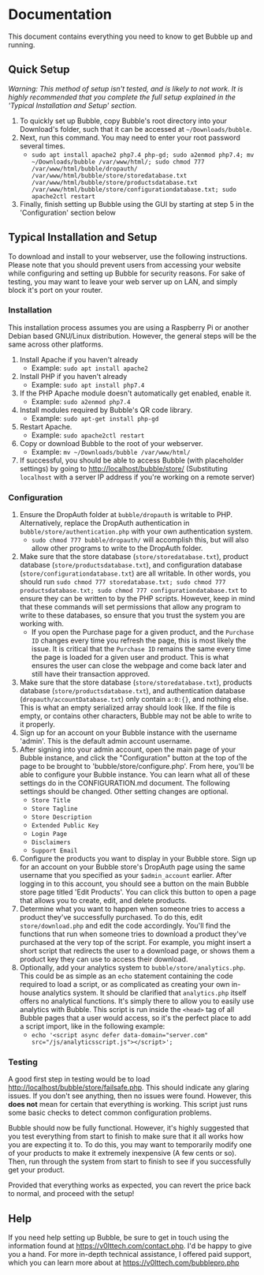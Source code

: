 # Documentation

This document contains everything you need to know to get Bubble up and running.

## Quick Setup

*Warning: This method of setup isn't tested, and is likely to not work. It is highly recommended that you complete the full setup explained in the 'Typical Installation and Setup' section.*

1. To quickly set up Bubble, copy Bubble's root directory into your Download's folder, such that it can be accessed at `~/Downloads/bubble`.
2. Next, run this command. You may need to enter your root password several times.
    - `sudo apt install apache2 php7.4 php-gd; sudo a2enmod php7.4; mv ~/Downloads/bubble /var/www/html/; sudo chmod 777 /var/www/html/bubble/dropauth/ /var/www/html/bubble/store/storedatabase.txt /var/www/html/bubble/store/productsdatabase.txt /var/www/html/bubble/store/configurationdatabase.txt; sudo apache2ctl restart`
3. Finally, finish setting up Bubble using the GUI by starting at step 5 in the 'Configuration' section below

## Typical Installation and Setup

To download and install to your webserver, use the following instructions. Please note that you should prevent users from accessing your website while configuring and setting up Bubble for security reasons. For sake of testing, you may want to leave your web server up on LAN, and simply block it's port on your router.

### Installation

This installation process assumes you are using a Raspberry Pi or another Debian based GNU/Linux distribution. However, the general steps will be the same across other platforms.

1. Install Apache if you haven't already
    - Example: `sudo apt install apache2`
2. Install PHP if you haven't already
    - Example: `sudo apt install php7.4`
3. If the PHP Apache module doesn't automatically get enabled, enable it.
    - Example: `sudo a2enmod php7.4`
4. Install modules required by Bubble's QR code library.
    - Example: `sudo apt-get install php-gd`
5. Restart Apache.
    - Example: `sudo apache2ctl restart`
6. Copy or download Bubble to the root of your webserver.
    - Example: `mv ~/Downloads/bubble /var/www/html/`
7. If successful, you should be able to access Bubble (with placeholder settings) by going to <http://localhost/bubble/store/> (Substituting `localhost` with a server IP address if you're working on a remote server)

### Configuration

1. Ensure the DropAuth folder at `bubble/dropauth` is writable to PHP. Alternatively, replace the DropAuth authentication in `bubble/store/authentication.php` with your own authentication system.
    - `sudo chmod 777 bubble/dropauth/` will accomplish this, but will also allow other programs to write to the DropAuth folder.
2. Make sure that the store database (`store/storedatabase.txt`), product database (`store/productsdatabase.txt`), and configuration database (`store/configurationdatabase.txt`) are all writable. In other words, you should run `sudo chmod 777 storedatabase.txt; sudo chmod 777 productsdatabase.txt; sudo chmod 777 configurationdatabase.txt` to ensure they can be written to by the PHP scripts. However, keep in mind that these commands will set permissions that allow any program to write to these databases, so ensure that you trust the system you are working with.
    - If you open the Purchase page for a given product, and the `Purchase ID` changes every time you refresh the page, this is most likely the issue. It is critical that the `Purchase ID` remains the same every time the page is loaded for a given user and product. This is what ensures the user can close the webpage and come back later and still have their transaction approved.
3. Make sure that the store database (`store/storedatabase.txt`), products database (`store/productsdatabase.txt`), and authentication database (`dropauth/accountDatabase.txt`) only contain `a:0:{}`, and nothing else. This is what an empty serialized array should look like. If the file is empty, or contains other characters, Bubble may not be able to write to it properly.
4. Sign up for an account on your Bubble instance with the username 'admin'. This is the default admin account username.
5. After signing into your admin account, open the main page of your Bubble instance, and click the "Configuration" button at the top of the page to be brought to 'bubble/store/configure.php'. From here, you'll be able to configure your Bubble instance. You can learn what all of these settings do in the CONFIGURATION.md document. The following settings should be changed. Other setting changes are optional.
    - `Store Title`
    - `Store Tagline`
    - `Store Description`
    - `Extended Public Key`
    - `Login Page`
    - `Disclaimers`
    - `Support Email`
6. Configure the products you want to display in your Bubble store. Sign up for an account on your Bubble store's DropAuth page using the same username that you specified as your `$admin_account` earlier. After logging in to this account, you should see a button on the main Bubble store page titled 'Edit Products'. You can click this button to open a page that allows you to create, edit, and delete products.
7. Determine what you want to happen when someone tries to access a product they've successfully purchased. To do this, edit `store/download.php` and edit the code accordingly. You'll find the functions that run when someone tries to download a product they've purchased at the very top of the script. For example, you might insert a short script that redirects the user to a download page, or shows them a product key they can use to access their download.
8. Optionally, add your analytics system to `bubble/store/analytics.php`. This could be as simple as an `echo` statement containing the code required to load a script, or as complicated as creating your own in-house analytics system. It should be clarified that `analytics.php` itself offers no analytical functions. It's simply there to allow you to easily use analytics with Bubble. This script is run inside the `<head>` tag of all Bubble pages that a user would access, so it's the perfect place to add a script import, like in the following example:
    - `echo '<script async defer data-domain="server.com" src="/js/analyticsscript.js"></script>';`

### Testing

A good first step in testing would be to load <http://localhost/bubble/store/failsafe.php>. This should indicate any glaring issues. If you don't see anything, then no issues were found. However, this **does not** mean for certain that everything is working. This script just runs some basic checks to detect common configuration problems.

Bubble should now be fully functional. However, it's highly suggested that you test everything from start to finish to make sure that it all works how you are expecting it to. To do this, you may want to temporarily modify one of your products to make it extremely inexpensive (A few cents or so). Then, run through the system from start to finish to see if you successfully get your product.

Provided that everything works as expected, you can revert the price back to normal, and proceed with the setup!


## Help

If you need help setting up Bubble, be sure to get in touch using the information found at <https://v0lttech.com/contact.php>. I'd be happy to give you a hand. For more in-depth technical assistance, I offered paid support, which you can learn more about at <https://v0lttech.com/bubblepro.php>
